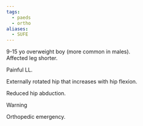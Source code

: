 ```yaml
---
tags:
  - paeds
  - ortho
aliases:
  - SUFE
---
```

9-15 yo overweight boy (more common in males).  
Affected leg shorter.

Painful LL.
  
Externally rotated hip that increases with hip flexion.

Reduced hip abduction.

>[!warning]
>Orthopedic emergency.